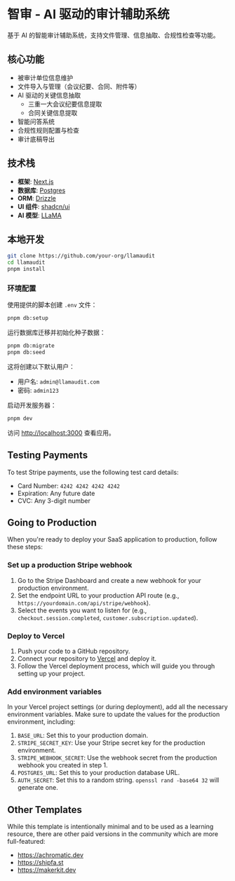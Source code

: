 # 智审 - AI 驱动的审计辅助系统

基于 AI 的智能审计辅助系统，支持文件管理、信息抽取、合规性检查等功能。

## 核心功能

- 被审计单位信息维护
- 文件导入与管理（会议纪要、合同、附件等）
- AI 驱动的关键信息抽取
  - 三重一大会议纪要信息提取
  - 合同关键信息提取
- 智能问答系统
- 合规性规则配置与检查
- 审计底稿导出

## 技术栈

- **框架**: [Next.js](https://nextjs.org/)
- **数据库**: [Postgres](https://www.postgresql.org/)
- **ORM**: [Drizzle](https://orm.drizzle.team/)
- **UI 组件**: [shadcn/ui](https://ui.shadcn.com/)
- **AI 模型**: [LLaMA](https://ai.meta.com/llama/)

## 本地开发

```bash
git clone https://github.com/your-org/llamaudit
cd llamaudit
pnpm install
```

### 环境配置

使用提供的脚本创建 `.env` 文件：

```bash
pnpm db:setup
```

运行数据库迁移并初始化种子数据：

```bash
pnpm db:migrate
pnpm db:seed
```

这将创建以下默认用户：

- 用户名: `admin@llamaudit.com`
- 密码: `admin123`

启动开发服务器：

```bash
pnpm dev
```

访问 [http://localhost:3000](http://localhost:3000) 查看应用。

## Testing Payments

To test Stripe payments, use the following test card details:

- Card Number: `4242 4242 4242 4242`
- Expiration: Any future date
- CVC: Any 3-digit number

## Going to Production

When you're ready to deploy your SaaS application to production, follow these steps:

### Set up a production Stripe webhook

1. Go to the Stripe Dashboard and create a new webhook for your production environment.
2. Set the endpoint URL to your production API route (e.g., `https://yourdomain.com/api/stripe/webhook`).
3. Select the events you want to listen for (e.g., `checkout.session.completed`, `customer.subscription.updated`).

### Deploy to Vercel

1. Push your code to a GitHub repository.
2. Connect your repository to [Vercel](https://vercel.com/) and deploy it.
3. Follow the Vercel deployment process, which will guide you through setting up your project.

### Add environment variables

In your Vercel project settings (or during deployment), add all the necessary environment variables. Make sure to update the values for the production environment, including:

1. `BASE_URL`: Set this to your production domain.
2. `STRIPE_SECRET_KEY`: Use your Stripe secret key for the production environment.
3. `STRIPE_WEBHOOK_SECRET`: Use the webhook secret from the production webhook you created in step 1.
4. `POSTGRES_URL`: Set this to your production database URL.
5. `AUTH_SECRET`: Set this to a random string. `openssl rand -base64 32` will generate one.

## Other Templates

While this template is intentionally minimal and to be used as a learning resource, there are other paid versions in the community which are more full-featured:

- https://achromatic.dev
- https://shipfa.st
- https://makerkit.dev
